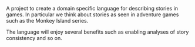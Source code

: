A project to create a domain specific language for describing stories in games. In particular we think about stories as seen in adventure games such as the Monkey Island series.

The language will enjoy several benefits such as enabling analyses of story consistency and so on.